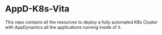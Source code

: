 # AppD-K8s-Vita
This repo contains all the resources to deploy a fully automated K8s Cluster with AppDynamics all the applications running inside of it.
